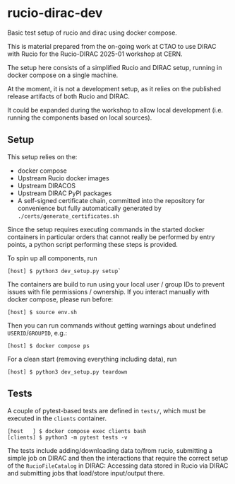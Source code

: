 # rucio-dirac-dev

Basic test setup of rucio and dirac using docker compose.

This is material prepared from the on-going work at CTAO to
use DIRAC with Rucio for the Rucio-DIRAC 2025-01 workshop at CERN.


The setup here consists of a simplified Rucio and DIRAC setup,
running in docker compose on a single machine.

At the moment, it is not a development setup, as it relies
on the published release artifacts of both Rucio and DIRAC.

It could be expanded during the workshop to allow local
development (i.e. running the components based on local sources).

## Setup

This setup relies on the:

* docker compose
* Upstream Rucio docker images
* Upstream DIRACOS
* Upstream DIRAC PyPI packages
* A self-signed certificate chain, committed into the repository 
  for convenience but fully automatically generated by `./certs/generate_certificates.sh`

Since the setup requires executing commands in the started docker containers
in particular orders that cannot really be performed by entry points,
a python script performing these steps is provided.

To spin up all components, run
```
[host] $ python3 dev_setup.py setup`
```

The containers are build to run using your local user / group IDs
to prevent issues with file permissions / ownership.
If you interact manually with docker compose, please run before:
```
[host] $ source env.sh
```

Then you can run commands without getting warnings about undefined `USERID`/`GROUPID`, e.g.:
```
[host] $ docker compose ps
```


For a clean start (removing everything including data), run
```
[host] $ python3 dev_setup.py teardown
```


## Tests

A couple of pytest-based tests are defined in `tests/`, which must be executed in the `clients`
container.

```
[host   ] $ docker compose exec clients bash
[clients] $ python3 -m pytest tests -v
```

The tests include adding/downloading data to/from rucio, 
submitting a simple job on DIRAC and then the interactions
that require the correct setup of the `RucioFileCatalog` in DIRAC:
Accessing data stored in Rucio via DIRAC and submitting jobs
that load/store input/output there.
